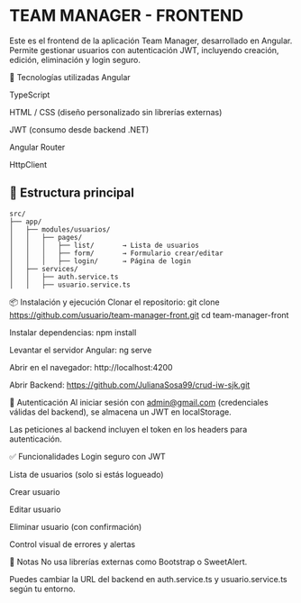 # **TEAM MANAGER - FRONTEND**

Este es el frontend de la aplicación Team Manager, desarrollado en Angular. Permite gestionar usuarios con autenticación JWT, incluyendo creación, edición, eliminación y login seguro.

🚀 Tecnologías utilizadas
Angular

TypeScript

HTML / CSS (diseño personalizado sin librerías externas)

JWT (consumo desde backend .NET)

Angular Router

HttpClient

## 📁 Estructura principal

```plaintext
src/
├── app/
│   ├── modules/usuarios/
│   │   ├── pages/
│   │   │   ├── list/       → Lista de usuarios
│   │   │   ├── form/       → Formulario crear/editar
│   │   │   ├── login/      → Página de login
│   ├── services/
│   │   ├── auth.service.ts
│   │   ├── usuario.service.ts
```


📦 Instalación y ejecución
Clonar el repositorio: git clone https://github.com/usuario/team-manager-front.git
cd team-manager-front

Instalar dependencias: npm install

Levantar el servidor Angular: ng serve

Abrir en el navegador: http://localhost:4200

Abrir Backend: https://github.com/JulianaSosa99/crud-iw-sjk.git

🔐 Autenticación
Al iniciar sesión con admin@gmail.com (credenciales válidas del backend), se almacena un JWT en localStorage.

Las peticiones al backend incluyen el token en los headers para autenticación.

✅ Funcionalidades
Login seguro con JWT

Lista de usuarios (solo si estás logueado)

Crear usuario

Editar usuario

Eliminar usuario (con confirmación)

Control visual de errores y alertas

📌 Notas
No usa librerías externas como Bootstrap o SweetAlert.

Puedes cambiar la URL del backend en auth.service.ts y usuario.service.ts según tu entorno.
